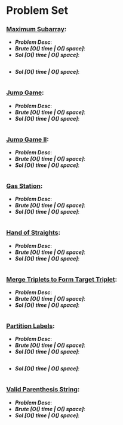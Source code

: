# Problem Set

### [Maximum Subarray](https://leetcode.com/problems/maximum-subarray/):
- ***Problem Desc***:
- ***Brute [O() time | O() space]***:
- ***Sol [O() time | O() space]***:
  ```cpp
  ```
- ***Sol [O() time | O() space]***:
  ```cpp
  ```

### [Jump Game](https://leetcode.com/problems/jump-game/):
- ***Problem Desc***:
- ***Brute [O() time | O() space]***:
- ***Sol [O() time | O() space]***:
  ```cpp
  ```

### [Jump Game II](https://leetcode.com/problems/jump-game-ii/):
- ***Problem Desc***:
- ***Brute [O() time | O() space]***:
- ***Sol [O() time | O() space]***:
  ```cpp
  ```

### [Gas Station](https://leetcode.com/problems/gas-station/):
- ***Problem Desc***:
- ***Brute [O() time | O() space]***:
- ***Sol [O() time | O() space]***:
  ```cpp
  ```

### [Hand of Straights](https://leetcode.com/problems/hand-of-straights/):
- ***Problem Desc***:
- ***Brute [O() time | O() space]***:
- ***Sol [O() time | O() space]***:
  ```cpp
  ```

### [Merge Triplets to Form Target Triplet](https://leetcode.com/problems/merge-triplets-to-form-target-triplet/):
- ***Problem Desc***:
- ***Brute [O() time | O() space]***:
- ***Sol [O() time | O() space]***:
  ```cpp
  ```

### [Partition Labels](https://leetcode.com/problems/partition-labels/):
- ***Problem Desc***:
- ***Brute [O() time | O() space]***:
- ***Sol [O() time | O() space]***:
  ```cpp
  ```
- ***Sol [O() time | O() space]***:
  ```cpp
  ```

### [Valid Parenthesis String](https://leetcode.com/problems/valid-parenthesis-string/):
- ***Problem Desc***:
- ***Brute [O() time | O() space]***:
- ***Sol [O() time | O() space]***:
  ```cpp
  ```
